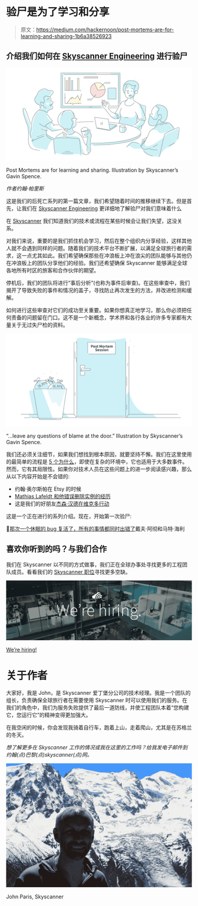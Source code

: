 # 验尸是为了学习和分享

> 原文：<https://medium.com/hackernoon/post-mortems-are-for-learning-and-sharing-1b6a38526923>

## 介绍我们如何在 [Skyscanner Engineering](https://medium.com/u/401f3b3c958f?source=post_page-----1b6a38526923--------------------------------) 进行验尸

![](img/d081a08b7ddfaa544b8ddb76e8e8bd97.png)

Post Mortems are for learning and sharing. Illustration by Skyscanner’s Gavin Spence.

*作者约翰·帕里斯*

这是我们的后死亡系列的第一篇文章，我们希望随着时间的推移继续下去。但是首先，让我们在 [Skyscanner Engineering](https://medium.com/u/401f3b3c958f?source=post_page-----1b6a38526923--------------------------------) 更详细地了解验尸对我们意味着什么

在 [Skyscanner](http://skyscanner.net?utm_medium=blog&utm_source=engmediumblogpost&utm_campaign=post_mortems_are_for_learning) 我们知道我们的技术或流程在某些时候会让我们失望，这没关系。

对我们来说，重要的是我们抓住机会学习，然后在整个组织内分享经验，这样其他人就不会遇到同样的问题。随着我们的技术平台不断扩展，以满足全球旅行者的需求，这一点尤其如此。我们希望确保那些在冲浪板上冲在浪尖的团队能够与其他仍在冲浪板上的团队分享他们的经验。我们还希望确保 Skyscanner 能够满足全球各地所有时区的旅客和合作伙伴的期望。

停机后，我们的团队将进行“事后分析”(也称为事件后审查)。在这些审查中，我们揭开了导致失败的事件和情况的盖子，寻找防止再次发生的方法，并改进检测和缓解。

如何进行这些审查对它们的成功至关重要。如果你想真正地学习，那么你必须把任何责备的问题留在门口。这不是一个新概念，学术界和各行各业的许多专家都有大量关于无过失尸检的资料。

![](img/b68692910bf0476fdd69df10e29542d0.png)

“…leave any questions of blame at the door.” Illustration by Skyscanner’s Gavin Spence.

我们还必须关注细节，如果我们想找到根本原因，就要坚持不懈。我们在这里使用的最简单的流程是 [5 个为什么](https://en.wikipedia.org/wiki/5_Whys)，即使在复杂的环境中，它也适用于大多数事件。然而，它有其局限性。如果你对技术人员在这些问题上的进一步阅读感兴趣，那么从以下内容开始是不会错的:

*   约翰·奥尔斯帕在 Etsy 的时候
*   [Mathias Lafeldt 和他错误删除实例的经历](/production-ready/writing-your-first-postmortem-8053c678b90f)
*   这是我们的好朋友[杰森·汉德在维克多行动](https://victorops.com/oreilly-post-incident-review/)

这是一个正在进行的系列介绍。现在，开始第一次验尸:

🐞[那次一个休眠的 bug 复活了，所有的事情都同时出错了](/@SkyscannerEng/that-time-a-dormant-bug-came-alive-and-everything-went-wrong-at-the-same-time-9669b289dece)戴夫·阿彻和马特·海利

## **喜欢你听到的吗？与我们合作**

我们在 Skyscanner 以不同的方式做事，我们正在全球办事处寻找更多的工程团队成员。看看我们的 [Skyscanner 职位](https://www.skyscanner.net/jobs/)寻找更多空缺。

![](img/986ea3d9e2542000bd33035721b207c4.png)

[We’re hiring!](https://www.skyscanner.net/jobs/)

# 关于作者

大家好，我是 John，是 Skyscanner 爱丁堡分公司的技术经理。我是一个团队的组长，负责确保全球旅行者在需要使用 Skyscanner 时可以使用我们的服务。在我们的角色中，我们为服务失败提供了最后一道防线，并使工程团队本着“您构建它，您运行它”的精神变得更加强大。

在我空闲的时候，你会发现我骑着自行车，跑着上山，走着爬山，尤其是在苏格兰的冬天。

*想了解更多在 Skyscanner 工作的情况或我在这里的工作吗？给我发电子邮件到约翰(点)巴黎(点)skyscanner(点)网。*

![](img/acd3d3745a10561718efe6967339fe12.png)

John Paris, Skyscanner